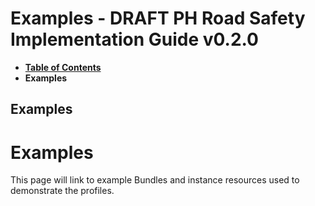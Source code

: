 # Examples - DRAFT PH Road Safety Implementation Guide v0.2.0

* [**Table of Contents**](toc.md)
* **Examples**

## Examples

# Examples

This page will link to example Bundles and instance resources used to demonstrate the profiles.

